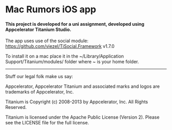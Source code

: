 # Mac Rumors iOS app

#### This project is developed for a uni assignment, developed using Appcelerator Titanium Studio.


The app uses use of the social module: https://github.com/viezel/TiSocial.Framework v1.7.0

To install it on a mac place it in the ~/Library/Application Support/Titanium/modules/ folder
where ~ is your home folder.

----------------------------------
Stuff our legal folk make us say:

Appcelerator, Appcelerator Titanium and associated marks and logos are
trademarks of Appcelerator, Inc.

Titanium is Copyright (c) 2008-2013 by Appcelerator, Inc. All Rights Reserved.

Titanium is licensed under the Apache Public License (Version 2). Please
see the LICENSE file for the full license.


